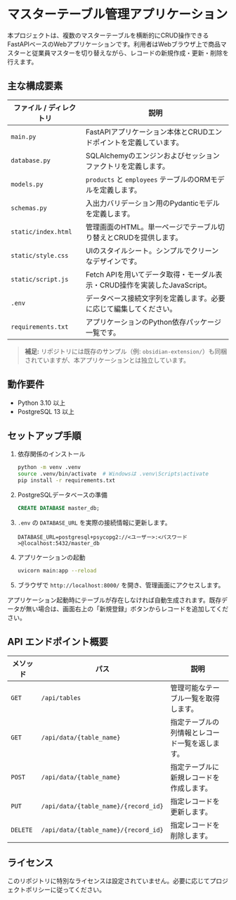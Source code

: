 # マスターテーブル管理アプリケーション

本プロジェクトは、複数のマスターテーブルを横断的にCRUD操作できるFastAPIベースのWebアプリケーションです。利用者はWebブラウザ上で商品マスターと従業員マスターを切り替えながら、レコードの新規作成・更新・削除を行えます。

## 主な構成要素

| ファイル / ディレクトリ | 説明 |
| --- | --- |
| `main.py` | FastAPIアプリケーション本体とCRUDエンドポイントを定義しています。 |
| `database.py` | SQLAlchemyのエンジンおよびセッションファクトリを定義します。 |
| `models.py` | `products` と `employees` テーブルのORMモデルを定義します。 |
| `schemas.py` | 入出力バリデーション用のPydanticモデルを定義します。 |
| `static/index.html` | 管理画面のHTML。単一ページでテーブル切り替えとCRUDを提供します。 |
| `static/style.css` | UIのスタイルシート。シンプルでクリーンなデザインです。 |
| `static/script.js` | Fetch APIを用いてデータ取得・モーダル表示・CRUD操作を実装したJavaScript。 |
| `.env` | データベース接続文字列を定義します。必要に応じて編集してください。 |
| `requirements.txt` | アプリケーションのPython依存パッケージ一覧です。 |

> **補足:** リポジトリには既存のサンプル（例: `obsidian-extension/`）も同梱されていますが、本アプリケーションとは独立しています。

## 動作要件

- Python 3.10 以上
- PostgreSQL 13 以上

## セットアップ手順

1. 依存関係のインストール
   ```bash
   python -m venv .venv
   source .venv/bin/activate  # Windowsは .venv\Scripts\activate
   pip install -r requirements.txt
   ```

2. PostgreSQLデータベースの準備
   ```sql
   CREATE DATABASE master_db;
   ```

3. `.env` の `DATABASE_URL` を実際の接続情報に更新します。
   ```env
   DATABASE_URL=postgresql+psycopg2://<ユーザー>:<パスワード>@localhost:5432/master_db
   ```

4. アプリケーションの起動
   ```bash
   uvicorn main:app --reload
   ```

5. ブラウザで `http://localhost:8000/` を開き、管理画面にアクセスします。

アプリケーション起動時にテーブルが存在しなければ自動生成されます。既存データが無い場合は、画面右上の「新規登録」ボタンからレコードを追加してください。

## API エンドポイント概要

| メソッド | パス | 説明 |
| --- | --- | --- |
| `GET` | `/api/tables` | 管理可能なテーブル一覧を取得します。 |
| `GET` | `/api/data/{table_name}` | 指定テーブルの列情報とレコード一覧を返します。 |
| `POST` | `/api/data/{table_name}` | 指定テーブルに新規レコードを作成します。 |
| `PUT` | `/api/data/{table_name}/{record_id}` | 指定レコードを更新します。 |
| `DELETE` | `/api/data/{table_name}/{record_id}` | 指定レコードを削除します。 |

## ライセンス

このリポジトリに特別なライセンスは設定されていません。必要に応じてプロジェクトポリシーに従ってください。
